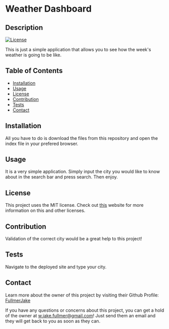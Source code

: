 
  # Weather Dashboard
  ## Description
  [![License](https://img.shields.io/badge/License-MIT-<Green>.svg)](https://shields.io/)

  This is just a simple application that allows you to see how the week's weather is going to be like.

  ## Table of Contents
  * [Installation](#installation)
  * [Usage](#usage)
  * [License](#license)
  * [Contribution](#contribution)
  * [Tests](#tests)
  * [Contact](#contact)

  ## Installation
  All you have to do is download the files from this repository and open the index file in your prefered browser.

  ## Usage
  It is a very simple application. Simply input the city you would like to know about in the search bar and press search. Then enjoy. 

  ## License
  This project uses the MIT license. Check out <a href="https://choosealicense.com">this</a> website for more information on this and other licenses. 

  ## Contribution
  Validation of the correct city would be a great help to this project!

  ## Tests
  Navigate to the deployed site and type your city.
  
  ## Contact
  Learn more about the owner of this project by visiting their Github Profile: <a href=https://github.com/FullmerJake>FullmerJake</a>

  If you have any questions or concerns about this project, you can get a hold of the owner at w.jake.fullmer@gmail.com! Just send them an email and they will get back to you as soon as they can. 

  